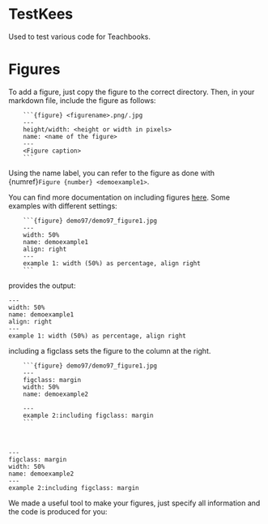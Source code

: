 # TestKees
Used to test various code for Teachbooks.


# Figures 

To add a figure, just copy the figure to the correct directory. Then, in your markdown file, include the figure as follows:

````
    ```{figure} <figurename>.png/.jpg
    ---
    height/width: <height or width in pixels>
    name: <name of the figure>
    ---
    <Figure caption>
    ```
````
Using the name label, you can refer to the figure as done with {numref}`Figure {number} <demoexample1>`.

You can find more documentation on including figures [here](https://jupyterbook.org/en/stable/content/figures.html). Some examples with different settings:

````
    ```{figure} demo97/demo97_figure1.jpg
    ---
    width: 50%
    name: demoexample1
    align: right
    ---
    example 1: width (50%) as percentage, align right
    ```
````

provides the output:

```{figure} demo97/demo97_figure1.jpg
---
width: 50%
name: demoexample1
align: right
---
example 1: width (50%) as percentage, align right
```

including a figclass sets the figure to the column at the right.

````
    ```{figure} demo97/demo97_figure1.jpg
    ---
    figclass: margin
    width: 50%
    name: demoexample2
   
    ---
    example 2:including figclass: margin
    ```
````

<br>

```{figure} demo97/demo97_figure1.jpg
---
figclass: margin
width: 50%
name: demoexample2
---
example 2:including figclass: margin
```

We made a useful tool to make your figures, just specify all information and the code is produced for you:

<div id="figuur_formulier">

</div>
<div id="listContainer">
  
</div> 

